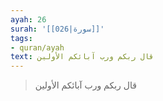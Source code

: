 ```yaml
---
ayah: 26
surah: '[[026|سورة]]'
tags:
- quran/ayah
text: قال ربكم ورب آبائكم الأولين
---
```

> قال ربكم ورب آبائكم الأولين
